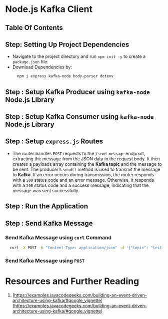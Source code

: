 # Node.js Kafka Client

## Table Of Contents

## Step: Setting Up Project Dependencies

- Navigate to the project directory and run `npm init -y` to create a `package.json` file.
- Download Dependencies by:
  ```sh
    npm i express kafka-node body-parser dotenv
  ```

## Step : Setup Kafka Producer using `kafka-node` Node.js Library

## Step : Setup Kafka Consumer using `kafka-node` Node.js Library

## Step : Setup `express.js` Routes

- The router handles `POST` requests to the `/send-message` endpoint, extracting the message from the JSON data in the request body. It then creates a payloads array containing the **Kafka topic** and the message to be sent. The producer’s `send()` method is used to transmit the message to **Kafka**. If an error occurs during transmission, the router responds with a `500` status code and an error message. Otherwise, it responds with a `200` status code and a success message, indicating that the message was sent successfully.

## Step : Run the Application

## Step : Send Kafka Message

### Send Kafka Message using `curl` Command

```sh
  curl -X POST -H "Content-Type: application/json" -d '{"topic": "test-topic", "message": "Hello, Kafka!"}' http://localhost:3004/kafka/send-message
```

### Send Kafka Message using `POST`

# Resources and Further Reading

1. [https://examples.javacodegeeks.com/building-an-event-driven-architecture-using-kafka/#google_vignette](https://examples.javacodegeeks.com/building-an-event-driven-architecture-using-kafka/#google_vignette)

